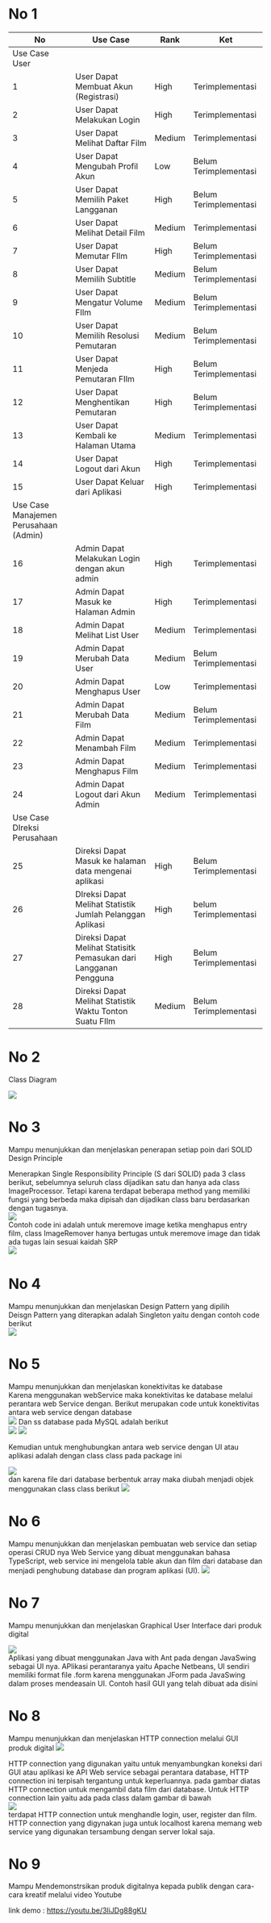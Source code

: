 # No 1

| No                                    | Use Case                                                          | Rank   | Ket                   |
| ------------------------------------- | ----------------------------------------------------------------- | ------ | --------------------- |
| Use Case User                         |                                                                   |        |                       |
| 1                                     | User Dapat Membuat Akun (Registrasi)                              | High   | Terimplementasi       |
| 2                                     | User Dapat Melakukan Login                                        | High   | Terimplementasi       |
| 3                                     | User Dapat Melihat Daftar Film                                    | Medium | Terimplementasi       |
| 4                                     | User Dapat Mengubah Profil Akun                                   | Low    | Belum Terimplementasi |
| 5                                     | User Dapat Memilih Paket Langganan                                | High   | Belum Terimplementasi |
| 6                                     | User Dapat Melihat Detail Film                                    | Medium | Terimplementasi       |
| 7                                     | User Dapat Memutar FIlm                                           | High   | Belum Terimplementasi |
| 8                                     | User Dapat Memilih Subtitle                                       | Medium | Belum Terimplementasi |
| 9                                     | User Dapat Mengatur Volume FIlm                                   | Medium | Belum Terimplementasi |
| 10                                    | User Dapat Memilih Resolusi Pemutaran                             | Medium | Belum Terimplementasi |
| 11                                    | User Dapat Menjeda Pemutaran FIlm                                 | High   | Belum Terimplementasi |
| 12                                    | User Dapat Menghentikan Pemutaran                                 | High   | Belum Terimplementasi |
| 13                                    | User Dapat Kembali ke Halaman Utama                               | Medium | Terimplementasi       |
| 14                                    | User Dapat Logout dari Akun                                       | High   | Terimplementasi       |
| 15                                    | User Dapat Keluar dari Aplikasi                                   | High   | Terimplementasi       |
| Use Case Manajemen Perusahaan (Admin) |                                                                   |        |                       |
| 16                                    | Admin Dapat Melakukan Login dengan akun admin                     | High   | Terimplementasi       |
| 17                                    | Admin Dapat Masuk ke Halaman Admin                                | High   | Terimplementasi       |
| 18                                    | Admin Dapat Melihat List User                                     | Medium | Terimplementasi       |
| 19                                    | Admin Dapat Merubah Data User                                     | Medium | Belum Terimplementasi |
| 20                                    | Admin Dapat Menghapus User                                        | Low    | Terimplementasi       |
| 21                                    | Admin Dapat Merubah Data Film                                     | Medium | Belum Terimplementasi |
| 22                                    | Admin Dapat Menambah Film                                         | Medium | Terimplementasi       |
| 23                                    | Admin Dapat Menghapus Film                                        | Medium | Terimplementasi       |
| 24                                    | Admin Dapat Logout dari Akun Admin                                | Medium | Terimplementasi       |
| Use Case DIreksi Perusahaan           |                                                                   |        |                       |
| 25                                    | Direksi Dapat Masuk ke halaman data mengenai aplikasi             | High   | Belum Terimplementasi |
| 26                                    | DIreksi Dapat Melihat Statistik Jumlah Pelanggan Aplikasi         | High   | belum Terimplementasi |
| 27                                    | Direksi Dapat Melihat Statisitk Pemasukan dari Langganan Pengguna | High   | Belum Terimplementasi |
| 28                                    | Direksi Dapat Melihat Statistik Waktu Tonton Suatu FIlm           | Medium | Belum Terimplementasi |

# No 2
Class Diagram  

![](https://github.com/RFirdaus21/Netflix-Fek-v2/blob/main/photo%20for%20md/ClassDiagram.jpeg)

# No 3
Mampu menunjukkan dan menjelaskan penerapan setiap poin dari SOLID Design Principle


Menerapkan Single Responsibility Principle (S dari SOLID) pada 3 class berikut, sebelumnya seluruh class dijadikan satu dan hanya ada class ImageProcessor. Tetapi karena terdapat beberapa method yang memiliki fungsi yang berbeda maka dipisah dan dijadikan class baru berdasarkan dengan tugasnya.    
![](https://github.com/RFirdaus21/Netflix-Fek-v2/blob/main/photo%20for%20md/SRP-Solid.png)  
Contoh code ini adalah untuk meremove image ketika menghapus entry film, class ImageRemover hanya bertugas untuk meremove image dan tidak ada tugas lain sesuai kaidah SRP   
![](https://github.com/RFirdaus21/Netflix-Fek-v2/blob/main/photo%20for%20md/SRP-Solid-Example.png)
![]()


# No 4
Mampu menunjukkan dan menjelaskan Design Pattern yang dipilih  
Deisgn Pattern yang diterapkan adalah Singleton yaitu dengan contoh code berikut   
![](https://github.com/RFirdaus21/Netflix-Fek-v2/blob/main/photo%20for%20md/Singleton.png)


# No 5
Mampu menunjukkan dan menjelaskan konektivitas ke database  
Karena menggunakan webService maka konektivitas ke database melalui perantara web Service dengan. Berikut merupakan code untuk konektivitas antara web service dengan database  
![](https://github.com/RFirdaus21/Netflix-Fek-v2/blob/main/photo%20for%20md/connect-database.png)
Dan ss database pada MySQL adalah berikut  
![](https://github.com/RFirdaus21/Netflix-Fek-v2/blob/main/photo%20for%20md/DB_connect.png)
![](https://github.com/RFirdaus21/Netflix-Fek-v2/blob/main/photo%20for%20md/DB_connect1.png)  

Kemudian untuk menghubungkan antara web service dengan UI atau aplikasi adalah dengan class class pada package ini

![](https://github.com/RFirdaus21/Netflix-Fek-v2/blob/main/photo%20for%20md/APICodeinUI.png)  
dan karena file dari database berbentuk array maka diubah menjadi objek menggunakan class class berikut 
![](https://github.com/RFirdaus21/Netflix-Fek-v2/blob/main/photo%20for%20md/APICodeUI2.png)

# No 6

Mampu menunjukkan dan menjelaskan pembuatan web service dan setiap operasi CRUD nya
Web Service yang dibuat menggunakan bahasa TypeScript, web service ini mengelola table akun dan film dari database dan menjadi penghubung database dan program aplikasi (UI). 
![](https://github.com/RFirdaus21/Netflix-Fek-v2/blob/main/photo%20for%20md/WebServiceSS.png)



# No 7

Mampu menunjukkan dan menjelaskan Graphical User Interface dari produk digital  

![](https://github.com/RFirdaus21/Netflix-Fek-v2/blob/main/photo%20for%20md/GUI_GIF.gif)  
Aplikasi yang dibuat menggunakan Java with Ant pada dengan JavaSwing sebagai UI nya. APlikasi perantaranya yaitu Apache Netbeans, UI sendiri memiliki format file .form karena menggunakan JForm pada JavaSwing dalam proses mendeasain UI. Contoh hasil GUI yang telah dibuat ada disini  



# No 8

Mampu menunjukkan dan menjelaskan HTTP connection melalui GUI produk digital
![](https://github.com/RFirdaus21/Netflix-Fek-v2/blob/main/photo%20for%20md/http%20conecction.png)  

HTTP connection yang digunakan yaitu untuk menyambungkan koneksi dari GUI atau aplikasi ke API Web service sebagai perantara database, HTTP connection ini terpisah tergantung untuk keperluannya. pada gambar diatas HTTP connection untuk mengambil data film dari database. Untuk HTTP connection lain yaitu ada pada class dalam gambar di bawah  
![](https://github.com/RFirdaus21/Netflix-Fek-v2/blob/main/photo%20for%20md/APICodeinUI.png)  
terdapat HTTP connection untuk menghandle login, user, register dan film. HTTP connection yang digynakan juga untuk localhost karena memang web service yang digunakan tersambung dengan server lokal saja.


# No 9

Mampu Mendemonstrsikan produk digitalnya kepada publik dengan cara-cara kreatif melalui video Youtube

link demo : https://youtu.be/3liJDg88gKU

